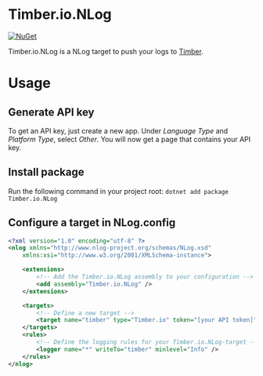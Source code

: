# Timber.io.NLog
[![NuGet](https://img.shields.io/nuget/v/Timber.io.NLog.svg)](https://www.nuget.org/packages/Timber.io.NLog/)

Timber.io.NLog is a NLog target to push your logs to [Timber](https://timber.io).

# Usage
## Generate API key
To get an API key, just create a new app. Under *Language Type* and *Platform Type*, select _Other_. You will now get a page that contains your API key.

## Install package
Run the following command in your project root: `dotnet add package Timber.io.NLog`

## Configure a target in NLog.config
```xml
<?xml version="1.0" encoding="utf-8" ?>
<nlog xmlns="http://www.nlog-project.org/schemas/NLog.xsd" 
    xmlns:xsi="http://www.w3.org/2001/XMLSchema-instance">

    <extensions>
        <!-- Add the Timber.io.NLog assembly to your configuration -->
        <add assembly="Timber.io.NLog" />
    </extensions>

    <targets>
        <!-- Define a new target -->
        <target name="timber" type="Timber.io" token="[your API token]" />
    </targets>
    <rules>
        <!-- Define the logging rules for your Timber.io.NLog-target -->
        <logger name="*" writeTo="timber" minlevel="Info" />
    </rules>
</nlog>
```